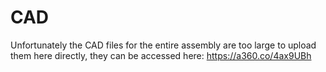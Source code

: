 # CAD

Unfortunately the CAD files for the entire assembly are too large to upload them here directly, they can be accessed here: https://a360.co/4ax9UBh